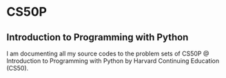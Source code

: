 # CS50P
## Introduction to Programming with Python
I am documenting all my source codes to the problem sets of CS50P @ Introduction to Programming with Python by Harvard Continuing Education (CS50).
